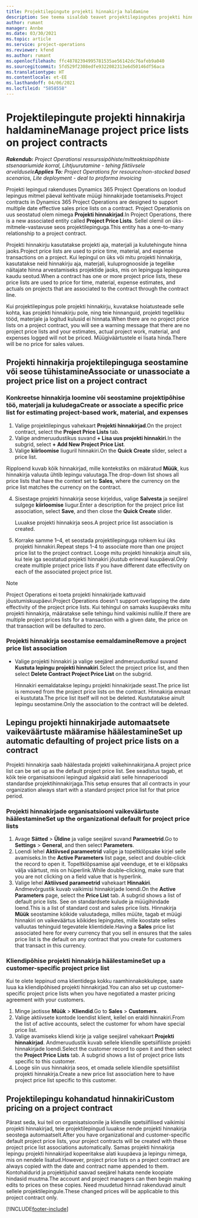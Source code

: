 ```yaml
---
title: Projektilepingute projekti hinnakirja haldamine
description: See teema sisaldab teavet projektilepingutes projekti hinnakirjade haldamise kohta.
author: rumant
manager: Annbe
ms.date: 03/30/2021
ms.topic: article
ms.service: project-operations
ms.reviewer: kfend
ms.author: rumant
ms.openlocfilehash: ffc48782394995781535ae56142dc76afeb9a040
ms.sourcegitcommit: 5fd529f2308edfe9322082313e6d50146df56aca
ms.translationtype: HT
ms.contentlocale: et-EE
ms.lasthandoff: 04/06/2021
ms.locfileid: "5858558"
---
```

# <a name="manage-project-price-lists-on-project-contracts"></a><span data-ttu-id="c36dd-103">Projektilepingute projekti hinnakirja haldamine</span><span class="sxs-lookup"><span data-stu-id="c36dd-103">Manage project price lists on project contracts</span></span>

<span data-ttu-id="c36dd-104">_**Rakendub:** Project Operationsi ressurssipõhiste/mitteaktsiapõhiste stsenaariumide korral,  Lihtjuurutamine - tehing fiktiivsele arveldusele_</span><span class="sxs-lookup"><span data-stu-id="c36dd-104">_**Applies To:** Project Operations for resource/non-stocked based scenarios, Lite deployment - deal to proforma invoicing_</span></span>

<span data-ttu-id="c36dd-105">Projekti lepingud rakenduses Dynamics 365 Project Operations on loodud lepingus mitmel päeval kehtivate müügi hinnakirjade toetamiseks.</span><span class="sxs-lookup"><span data-stu-id="c36dd-105">Project contracts in Dynamics 365 Project Operations are designed to support multiple date effective sales price lists on a contract.</span></span> <span data-ttu-id="c36dd-106">Project Operationis on uus seostatud olem nimega **Projekti hinnakirjad**.</span><span class="sxs-lookup"><span data-stu-id="c36dd-106">In Project Operations, there is a new associated entity called **Project Price Lists**.</span></span> <span data-ttu-id="c36dd-107">Sellel olemil on üks-mitmele-vastavuse seos projektilepinguga.</span><span class="sxs-lookup"><span data-stu-id="c36dd-107">This entity has a one-to-many relationship to a project contract.</span></span>

<span data-ttu-id="c36dd-108">Projekti hinnakirju kasutatakse projekti aja, materjali ja kulutehingute hinna jaoks.</span><span class="sxs-lookup"><span data-stu-id="c36dd-108">Project price lists are used to price time, material, and expense transactions on a project.</span></span> <span data-ttu-id="c36dd-109">Kui lepingul on üks või mitu projekti hinnakirja, kasutatakse neid hinnakirju aja, materjali, kuluprognooside ja tegelike näitajate hinna arvestamiseks projektide jaoks, mis on lepinguga lepingurea kaudu seotud.</span><span class="sxs-lookup"><span data-stu-id="c36dd-109">When a contract has one or more project price lists, these price lists are used to price for time, material, expense estimates, and actuals on projects that are associated to the contract through the contract line.</span></span>

<span data-ttu-id="c36dd-110">Kui projektilepingus pole projekti hinnakirju, kuvatakse hoiatusteade selle kohta, kas projekti hinnakirju pole, ning teie hinnanguid, projekti tegelikku tööd, materjale ja logitud kulusid ei hinnata.</span><span class="sxs-lookup"><span data-stu-id="c36dd-110">When there are no project price lists on a project contract, you will see a warning message that there are no project price lists and your estimates, actual project work, material, and expenses logged will not be priced.</span></span> <span data-ttu-id="c36dd-111">Müügiväärtustele ei lisata hinda.</span><span class="sxs-lookup"><span data-stu-id="c36dd-111">There will be no price for sales values.</span></span>

## <a name="associate-or-unassociate-a-project-price-list-on-a-project-contract"></a><span data-ttu-id="c36dd-112">Projekti hinnakirja projektilepinguga seostamine või seose tühistamine</span><span class="sxs-lookup"><span data-stu-id="c36dd-112">Associate or unassociate a project price list on a project contract</span></span>

### <a name="create-or-associate-a-specific-price-list-for-estimating-project-based-work-material-and-expenses"></a><span data-ttu-id="c36dd-113">Konkreetse hinnakirja loomine või seostamine projektipõhise töö, materjali ja kuludega</span><span class="sxs-lookup"><span data-stu-id="c36dd-113">Create or associate a specific price list for estimating project-based work, material, and expenses</span></span>

1. <span data-ttu-id="c36dd-114">Valige projektilepingus vahekaart **Projekti hinnakirjad**.</span><span class="sxs-lookup"><span data-stu-id="c36dd-114">On the project contract, select the **Project Price Lists** tab.</span></span>
2. <span data-ttu-id="c36dd-115">Valige andmeruudustikus suvand **+ Lisa uus projekti hinnakiri**.</span><span class="sxs-lookup"><span data-stu-id="c36dd-115">In the subgrid, select **+ Add New Project Price List**.</span></span>
3. <span data-ttu-id="c36dd-116">Valige **kiirloomise** liuguril hinnakiri.</span><span class="sxs-lookup"><span data-stu-id="c36dd-116">On the **Quick Create** slider, select a price list.</span></span> 

  <span data-ttu-id="c36dd-117">Ripploend kuvab kõik hinnakirjad, mille kontekstiks on määratud **Müük**, kus hinnakirja valuuta ühtib lepingu valuutaga.</span><span class="sxs-lookup"><span data-stu-id="c36dd-117">The drop-down list shows all price lists that have the context set to **Sales**, where the currency on the price list matches the currency on the contract.</span></span>
  
4. <span data-ttu-id="c36dd-118">Sisestage projekti hinnakirja seose kirjeldus, valige **Salvesta** ja seejärel sulgege **kiirloomise** liugur.</span><span class="sxs-lookup"><span data-stu-id="c36dd-118">Enter a description for the project price list association, select **Save**, and then close the **Quick Create** slider.</span></span>

   <span data-ttu-id="c36dd-119">Luuakse projekti hinnakirja seos.</span><span class="sxs-lookup"><span data-stu-id="c36dd-119">A project price list association is created.</span></span>
   
5. <span data-ttu-id="c36dd-120">Korrake samme 1–4, et seostada projektilepinguga rohkem kui üks projekti hinnakiri.</span><span class="sxs-lookup"><span data-stu-id="c36dd-120">Repeat steps 1-4 to associate more than one project price list to the project contract.</span></span> <span data-ttu-id="c36dd-121">Looge mitu projekti hinnakirja ainult siis, kui teie iga seostatud projekti hinnakiri jõustub erineval kuupäeval.</span><span class="sxs-lookup"><span data-stu-id="c36dd-121">Only create multiple project price lists if you have different date effectivity on each of the associated project price list.</span></span>

> [!NOTE]
> <span data-ttu-id="c36dd-122">Project Operations ei toeta projekti hinnakirjade kattuvaid jõustumiskuupäevi.</span><span class="sxs-lookup"><span data-stu-id="c36dd-122">Project Operations doesn't support overlapping the date effectivity of the project price lists.</span></span> <span data-ttu-id="c36dd-123">Kui tehingul on samaks kuupäevaks mitu projekti hinnakirja, määratakse selle tehingu hind vaikimisi nullile.</span><span class="sxs-lookup"><span data-stu-id="c36dd-123">If there are multiple project prices lists for a transaction with a given date, the price on that transaction will be defaulted to zero.</span></span>

### <a name="remove-a-project-price-list-association"></a><span data-ttu-id="c36dd-124">Projekti hinnakirja seostamise eemaldamine</span><span class="sxs-lookup"><span data-stu-id="c36dd-124">Remove a project price list association</span></span>

- <span data-ttu-id="c36dd-125">Valige projekti hinnakiri ja valige seejärel andmeruudustikul suvand **Kustuta lepingu projekti hinnakiri**.</span><span class="sxs-lookup"><span data-stu-id="c36dd-125">Select the project price list, and then select **Delete Contract Project Price List** on the subgrid.</span></span> 

  <span data-ttu-id="c36dd-126">Hinnakiri eemaldatakse lepingu projekti hinnakirjade seast.</span><span class="sxs-lookup"><span data-stu-id="c36dd-126">The price list is removed from the project price lists on the contract.</span></span> <span data-ttu-id="c36dd-127">Hinnakirja ennast ei kustutata.</span><span class="sxs-lookup"><span data-stu-id="c36dd-127">The price list itself will not be deleted.</span></span> <span data-ttu-id="c36dd-128">Kustutatakse ainult lepingu seostamine.</span><span class="sxs-lookup"><span data-stu-id="c36dd-128">Only the association to the contract will be deleted.</span></span>

## <a name="set-up-automatic-defaulting-of-project-price-lists-on-a-contract"></a><span data-ttu-id="c36dd-129">Lepingu projekti hinnakirjade automaatsete vaikeväärtuste määramise häälestamine</span><span class="sxs-lookup"><span data-stu-id="c36dd-129">Set up automatic defaulting of project price lists on a contract</span></span>

<span data-ttu-id="c36dd-130">Projekti hinnakirja saab häälestada projekti vaikehinnakirjana.</span><span class="sxs-lookup"><span data-stu-id="c36dd-130">A project price list can be set up as the default project price list.</span></span> <span data-ttu-id="c36dd-131">See seadistus tagab, et kõik teie organisatsiooni lepingud algaksid alati selle hinnaperioodi standardse projektihinnakirjaga.</span><span class="sxs-lookup"><span data-stu-id="c36dd-131">This setup ensures that all contracts in your organization always start with a standard project price list for that price period.</span></span>

### <a name="set-up-the-organizational-default-for-project-price-lists"></a><span data-ttu-id="c36dd-132">Projekti hinnakirjade organisatsiooni vaikeväärtuste häälestamine</span><span class="sxs-lookup"><span data-stu-id="c36dd-132">Set up the organizational default for project price lists</span></span>

1. <span data-ttu-id="c36dd-133">Avage **Sätted** > **Üldine** ja valige seejärel suvand **Parameetrid**.</span><span class="sxs-lookup"><span data-stu-id="c36dd-133">Go to **Settings** > **General**, and then select **Parameters**.</span></span>
2. <span data-ttu-id="c36dd-134">Loendi lehel **Aktiivsed parameetrid** valige ja topeltklõpsake kirjel selle avamiseks.</span><span class="sxs-lookup"><span data-stu-id="c36dd-134">In the **Active Parameters** list page, select and double-click the record to open it.</span></span> <span data-ttu-id="c36dd-135">Topeltklõpsamise ajal veenduge, et te ei klõpsaks välja väärtust, mis on hüperlink.</span><span class="sxs-lookup"><span data-stu-id="c36dd-135">While double–clicking, make sure that you are not clicking on a field value that is hyperlink.</span></span> 
3. <span data-ttu-id="c36dd-136">Valige lehel **Aktiivsed parameetrid** vahekaart **Hinnakiri**. Andmevõrgustik kuvab vaikimisi hinnakirjade loendi.</span><span class="sxs-lookup"><span data-stu-id="c36dd-136">On the **Active Parameters** page, select the **Price List** tab. A subgrid shows a list of default price lists.</span></span> <span data-ttu-id="c36dd-137">See on standardsete kulude ja müügihindade loend.</span><span class="sxs-lookup"><span data-stu-id="c36dd-137">This is a list of standard cost and sales price lists.</span></span> <span data-ttu-id="c36dd-138">Hinnakirja **Müük** seostamine kõikide valuutadega, milles müüte, tagab et müügi hinnakiri on vaikeväärtus kõikides lepingutes, mille koostate selles valluutas tehinguid tegevatele klientidele.</span><span class="sxs-lookup"><span data-stu-id="c36dd-138">Having a **Sales** price list associated here for every currency that you sell in ensures that the sales price list is the default on any contract that you create for customers that transact in this currency.</span></span>

### <a name="set-up-a-customer-specific-project-price-list"></a><span data-ttu-id="c36dd-139">Kliendipõhise projekti hinnakirja häälestamine</span><span class="sxs-lookup"><span data-stu-id="c36dd-139">Set up a customer-specific project price list</span></span>

<span data-ttu-id="c36dd-140">Kui te olete leppinud oma klientidega kokku raamhinnakokkuleppe, saate luua ka kliendipõhised projekti hinnakirjad.</span><span class="sxs-lookup"><span data-stu-id="c36dd-140">You can also set up customer–specific project price lists when you have negotiated a master pricing agreement with your customers.</span></span>

1. <span data-ttu-id="c36dd-141">Minge jaotisse **Müük** > **Kliendid**.</span><span class="sxs-lookup"><span data-stu-id="c36dd-141">Go to **Sales** > **Customers**.</span></span>
2. <span data-ttu-id="c36dd-142">Valige aktiivsete kontode loendist klient, kellel on eraldi hinnakiri.</span><span class="sxs-lookup"><span data-stu-id="c36dd-142">From the list of active accounts, select the customer for whom have special price list.</span></span>
3. <span data-ttu-id="c36dd-143">Valige avamiseks kliendi kirje ja valige seejärel vahekaart **Projekti hinnakirjad**. Andmeruudustik kuvab sellele kliendile spetsiifiliste projekti hinnakirjade loendi.</span><span class="sxs-lookup"><span data-stu-id="c36dd-143">Select the customer record to open it and then select the **Project Price Lists** tab. A subgrid shows a list of project price lists specific to this customer.</span></span> 
4. <span data-ttu-id="c36dd-144">Looge siin uus hinnakirja seos, et omada sellele kliendile spetsiifilist projekti hinnakirja.</span><span class="sxs-lookup"><span data-stu-id="c36dd-144">Create a new price list association here to have project price list specific to this customer.</span></span>

## <a name="custom-pricing-on-a-project-contract"></a><span data-ttu-id="c36dd-145">Projektilepingu kohandatud hinnakiri</span><span class="sxs-lookup"><span data-stu-id="c36dd-145">Custom pricing on a project contract</span></span>

<span data-ttu-id="c36dd-146">Pärast seda, kui teil on organisatsioonile ja kliendile spetsiifilised vaikimisi projekti hinnakirjad, teie projektilepingud luuakse nende projekti hinnakirja seostega automaatselt.</span><span class="sxs-lookup"><span data-stu-id="c36dd-146">After you have organizational and customer-specific default project price lists, your project contracts will be created with these project price list associations automatically.</span></span> <span data-ttu-id="c36dd-147">Samas projekti hinnakirja lepingu projekti hinnakirjad kopeeritakse alati kuupäeva ja lepingu nimega, mis on nendele lisatud.</span><span class="sxs-lookup"><span data-stu-id="c36dd-147">However, project price lists on a project contract are always copied with the date and contract name appended to them.</span></span> <span data-ttu-id="c36dd-148">Kontohaldurid ja projektijuhid saavad seejärel hakata nende koopiate hindasid muutma.</span><span class="sxs-lookup"><span data-stu-id="c36dd-148">The account and project managers can then begin making edits to prices on these copies.</span></span> <span data-ttu-id="c36dd-149">Need muudetud hinnad rakenduvad ainult sellele projektilepingule.</span><span class="sxs-lookup"><span data-stu-id="c36dd-149">These changed prices will be applicable to this project contract only.</span></span>


[!INCLUDE[footer-include](../includes/footer-banner.md)]
